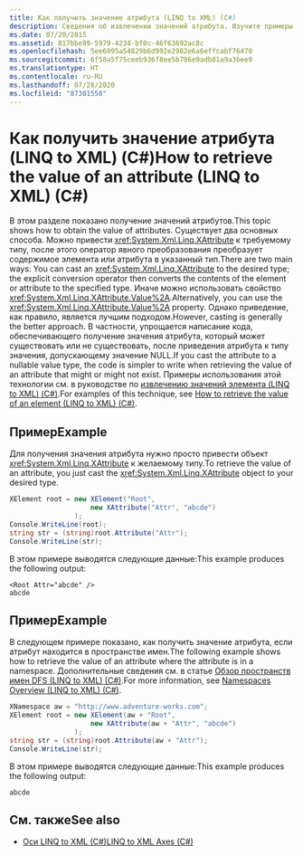 ```yaml
---
title: Как получить значение атрибута (LINQ to XML) (C#)
description: Сведения об извлечении значений атрибута. Изучите примеры кода и ознакомьтесь с дополнительными ресурсами.
ms.date: 07/20/2015
ms.assetid: 817bbe89-5979-4234-bf0c-46f63692ac8c
ms.openlocfilehash: 5ee6995a54829b6d992e2982e6a6effcabf76470
ms.sourcegitcommit: 6f58a5f75ceeb936f8ee5b786e9adb81a9a3bee9
ms.translationtype: HT
ms.contentlocale: ru-RU
ms.lasthandoff: 07/28/2020
ms.locfileid: "87301558"
---
```

# <a name="how-to-retrieve-the-value-of-an-attribute-linq-to-xml-c"></a><span data-ttu-id="de3d5-104">Как получить значение атрибута (LINQ to XML) (C#)</span><span class="sxs-lookup"><span data-stu-id="de3d5-104">How to retrieve the value of an attribute (LINQ to XML) (C#)</span></span>
<span data-ttu-id="de3d5-105">В этом разделе показано получение значений атрибутов.</span><span class="sxs-lookup"><span data-stu-id="de3d5-105">This topic shows how to obtain the value of attributes.</span></span> <span data-ttu-id="de3d5-106">Существует два основных способа. Можно привести <xref:System.Xml.Linq.XAttribute> к требуемому типу, после этого оператор явного преобразования преобразует содержимое элемента или атрибута в указанный тип.</span><span class="sxs-lookup"><span data-stu-id="de3d5-106">There are two main ways: You can cast an <xref:System.Xml.Linq.XAttribute> to the desired type; the explicit conversion operator then converts the contents of the element or attribute to the specified type.</span></span> <span data-ttu-id="de3d5-107">Иначе можно использовать свойство <xref:System.Xml.Linq.XAttribute.Value%2A>.</span><span class="sxs-lookup"><span data-stu-id="de3d5-107">Alternatively, you can use the <xref:System.Xml.Linq.XAttribute.Value%2A> property.</span></span> <span data-ttu-id="de3d5-108">Однако приведение, как правило, является лучшим подходом.</span><span class="sxs-lookup"><span data-stu-id="de3d5-108">However, casting is generally the better approach.</span></span> <span data-ttu-id="de3d5-109">В частности, упрощается написание кода, обеспечивающего получение значения атрибута, который может существовать или не существовать, после приведения атрибута к типу значения, допускающему значение NULL.</span><span class="sxs-lookup"><span data-stu-id="de3d5-109">If you cast the attribute to a nullable value type, the code is simpler to write when retrieving the value of an attribute that might or might not exist.</span></span> <span data-ttu-id="de3d5-110">Примеры использования этой технологии см. в руководстве по [извлечению значений элемента (LINQ to XML) (C#)](./how-to-retrieve-the-value-of-an-element-linq-to-xml.md).</span><span class="sxs-lookup"><span data-stu-id="de3d5-110">For examples of this technique, see [How to retrieve the value of an element (LINQ to XML) (C#)](./how-to-retrieve-the-value-of-an-element-linq-to-xml.md).</span></span>  
  
## <a name="example"></a><span data-ttu-id="de3d5-111">Пример</span><span class="sxs-lookup"><span data-stu-id="de3d5-111">Example</span></span>  
 <span data-ttu-id="de3d5-112">Для получения значения атрибута нужно просто привести объект <xref:System.Xml.Linq.XAttribute> к желаемому типу.</span><span class="sxs-lookup"><span data-stu-id="de3d5-112">To retrieve the value of an attribute, you just cast the <xref:System.Xml.Linq.XAttribute> object to your desired type.</span></span>  
  
```csharp  
XElement root = new XElement("Root",  
                    new XAttribute("Attr", "abcde")  
                );  
Console.WriteLine(root);  
string str = (string)root.Attribute("Attr");  
Console.WriteLine(str);  
```  
  
 <span data-ttu-id="de3d5-113">В этом примере выводятся следующие данные:</span><span class="sxs-lookup"><span data-stu-id="de3d5-113">This example produces the following output:</span></span>  
  
```output  
<Root Attr="abcde" />  
abcde  
```  
  
## <a name="example"></a><span data-ttu-id="de3d5-114">Пример</span><span class="sxs-lookup"><span data-stu-id="de3d5-114">Example</span></span>  
 <span data-ttu-id="de3d5-115">В следующем примере показано, как получить значение атрибута, если атрибут находится в пространстве имен.</span><span class="sxs-lookup"><span data-stu-id="de3d5-115">The following example shows how to retrieve the value of an attribute where the attribute is in a namespace.</span></span> <span data-ttu-id="de3d5-116">Дополнительные сведения см. в статье [Обзор пространств имен DFS (LINQ to XML) (C#)](namespaces-overview-linq-to-xml.md).</span><span class="sxs-lookup"><span data-stu-id="de3d5-116">For more information, see [Namespaces Overview (LINQ to XML) (C#)](namespaces-overview-linq-to-xml.md).</span></span>  
  
```csharp  
XNamespace aw = "http://www.adventure-works.com";  
XElement root = new XElement(aw + "Root",  
                    new XAttribute(aw + "Attr", "abcde")  
                );  
string str = (string)root.Attribute(aw + "Attr");  
Console.WriteLine(str);  
```  
  
 <span data-ttu-id="de3d5-117">В этом примере выводятся следующие данные:</span><span class="sxs-lookup"><span data-stu-id="de3d5-117">This example produces the following output:</span></span>  
  
```output  
abcde  
```  
  
## <a name="see-also"></a><span data-ttu-id="de3d5-118">См. также</span><span class="sxs-lookup"><span data-stu-id="de3d5-118">See also</span></span>

- [<span data-ttu-id="de3d5-119">Оси LINQ to XML (C#)</span><span class="sxs-lookup"><span data-stu-id="de3d5-119">LINQ to XML Axes (C#)</span></span>](./linq-to-xml-axes-overview.md)
